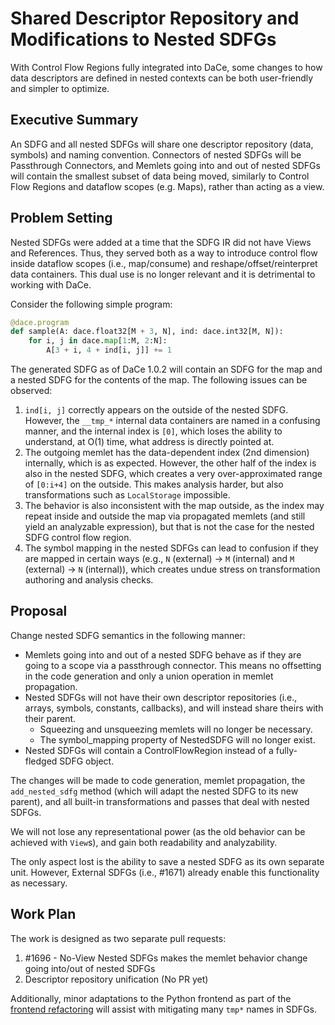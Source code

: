 # Shared Descriptor Repository and Modifications to Nested SDFGs

With Control Flow Regions fully integrated into DaCe, some changes to how data descriptors are defined in nested contexts
can be both user-friendly and simpler to optimize.

## Executive Summary

An SDFG and all nested SDFGs will share one descriptor repository (data, symbols) and naming convention. Connectors
of nested SDFGs will be Passthrough Connectors, and Memlets going into and out of nested SDFGs will contain the smallest
subset of data being moved, similarly to Control Flow Regions and dataflow scopes (e.g. Maps), rather than acting as a
view.

## Problem Setting

Nested SDFGs were added at a time that the SDFG IR did not have Views and References. Thus, they served both as a way to introduce control flow inside dataflow scopes (i.e., map/consume) and reshape/offset/reinterpret data containers. This dual use is no longer relevant and it is detrimental to working with DaCe.

Consider the following simple program:

```python
@dace.program
def sample(A: dace.float32[M + 3, N], ind: dace.int32[M, N]):
    for i, j in dace.map[1:M, 2:N]:
        A[3 + i, 4 + ind[i, j]] += 1
```

The generated SDFG as of DaCe 1.0.2 will contain an SDFG for the map and a nested SDFG for the contents of the map.
The following issues can be observed:

1. `ind[i, j]` correctly appears on the outside of the nested SDFG. However, the `__tmp_*` internal data containers are named in a confusing manner, and the internal index is `[0]`, which loses the ability to understand, at O(1) time, what address is directly pointed at.
2. The outgoing memlet has the data-dependent index (2nd dimension) internally, which is as expected. However, the other half of the index is also in the nested SDFG, which creates a very over-approximated range of `[0:i+4]` on the outside. This makes analysis harder, but also transformations such as `LocalStorage` impossible.
3. The behavior is also inconsistent with the map outside, as the index may repeat inside and outside the map via propagated memlets (and still yield an analyzable expression), but that is not the case for the nested SDFG control flow region.
4. The symbol mapping in the nested SDFGs can lead to confusion if they are mapped in certain ways (e.g., `N` (external) -> `M` (internal) and `M` (external) -> `N` (internal)), which creates undue stress on transformation authoring and analysis checks.

## Proposal

Change nested SDFG semantics in the following manner:

* Memlets going into and out of a nested SDFG behave as if they are going to a scope via a passthrough connector. This means no offsetting in the code generation and only a union operation in memlet propagation.
* Nested SDFGs will not have their own descriptor repositories (i.e., arrays, symbols, constants, callbacks), and will instead share theirs with their parent.
    * Squeezing and unsqueezing memlets will no longer be necessary.
    * The symbol_mapping property of NestedSDFG will no longer exist.
* Nested SDFGs will contain a ControlFlowRegion instead of a fully-fledged SDFG object.

The changes will be made to code generation, memlet propagation, the `add_nested_sdfg` method (which will adapt the nested SDFG to its new parent), and all built-in transformations and passes that deal with nested SDFGs.

We will not lose any representational power (as the old behavior can be achieved with `View`s), and gain both readability and analyzability.

The only aspect lost is the ability to save a nested SDFG as its own separate unit. However, External SDFGs (i.e., #1671)
already enable this functionality as necessary.

## Work Plan

The work is designed as two separate pull requests:
1. #1696 - No-View Nested SDFGs makes the memlet behavior change going into/out of nested SDFGs
2. Descriptor repository unification (No PR yet)

Additionally, minor adaptations to the Python frontend as part of the [frontend refactoring](doc/design/frontend.md)
will assist with mitigating many `tmp*` names in SDFGs.
